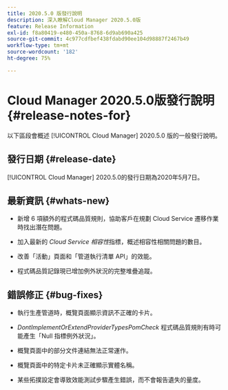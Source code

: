 ```yaml
---
title: 2020.5.0 版發行說明
description: 深入瞭解Cloud Manager 2020.5.0版
feature: Release Information
exl-id: f8a80419-e480-450a-8768-6d9ab690a425
source-git-commit: 4c977cdfbef438fdabd90ee104d98887f2467b49
workflow-type: tm+mt
source-wordcount: '182'
ht-degree: 75%

---
```


# Cloud Manager 2020.5.0版發行說明 {#release-notes-for}

以下區段會概述 [!UICONTROL Cloud Manager] 2020.5.0 版的一般發行說明。

## 發行日期 {#release-date}

[!UICONTROL Cloud Manager] 2020.5.0的發行日期為2020年5月7日。

## 最新資訊 {#whats-new}

* 新增 6 項額外的程式碼品質規則，協助客戶在規劃 Cloud Service 遷移作業時找出潛在問題。

* 加入最新的 *Cloud Service 相容性*&#x200B;指標，概述相容性相關問題的數目。

* 改善「活動」頁面和「管道執行清單 API」的效能。

* 程式碼品質記錄現已增加例外狀況的完整堆疊追蹤。

## 錯誤修正 {#bug-fixes}

* 執行生產管道時，概覽頁面顯示資訊不正確的卡片。

* *DontImplementOrExtendProviderTypesPomCheck* 程式碼品質規則有時可能產生「Null 指標例外狀況」。

* 概覽頁面中的部分文件連結無法正常運作。

* 概覽頁面中的特定卡片未正確顯示實體名稱。

* 某些拓撲設定會導致效能測試步驟產生錯誤，而不會報告遺失的量度。
